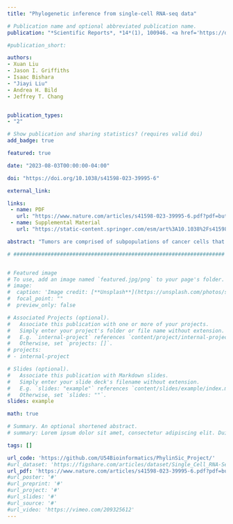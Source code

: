 ```yaml
---
title: "Phylogenetic inference from single-cell RNA-seq data"

# Publication name and optional abbreviated publication name.
publication: "*Scientific Reports*, *14*(1), 100946. <a href='https://doi.org/10.1038/s41598-023-39995-6' target='_blank' rel='noopener noreferrer'>doi.org/10.1038/s41598-023-39995-6</a>"

#publication_short: 

authors:
- Xuan Liu
- Jason I. Griffiths
- Isaac Bishara
- "Jiayi Liu"
- Andrea H. Bild
- Jeffrey T. Chang


publication_types:
- "2"

# Show publication and sharing statistics? (requires valid doi)
add_badge: true

featured: true

date: "2023-08-03T00:00:00-04:00"

doi: "https://doi.org/10.1038/s41598-023-39995-6"

external_link: 

links: 
 - name: PDF
   url: "https://www.nature.com/articles/s41598-023-39995-6.pdf?pdf=button%20sticky"
 - name: Supplemental Material
   url: "https://static-content.springer.com/esm/art%3A10.1038%2Fs41598-023-39995-6/MediaObjects/41598_2023_39995_MOESM1_ESM.pdf"

abstract: "Tumors are comprised of subpopulations of cancer cells that harbor distinct genetic profiles and phenotypes that evolve over time and during treatment. By reconstructing the course of cancer evolution, we can understand the acquisition of the malignant properties that drive tumor progression. Unfortunately, recovering the evolutionary relationships of individual cancer cells linked to their phenotypes remains a difficult challenge. To address this need, we have developed PhylinSic, a method that reconstructs the phylogenetic relationships among cells linked to their gene expression profiles from single cell RNA-sequencing (scRNA-Seq) data. This method calls nucleotide bases using a probabilistic smoothing approach and then estimates a phylogenetic tree using a Bayesian modeling algorithm. We showed that PhylinSic identified evolutionary relationships underpinning drug selection and metastasis and was sensitive enough to identify subclones from genetic drift. We found that breast cancer tumors resistant to chemotherapies harbored multiple genetic lineages that independently acquired high K-Ras and β-catenin, suggesting that therapeutic strategies may need to control multiple lineages to be durable. These results demonstrated that PhylinSic can reconstruct evolution and link the genotypes and phenotypes of cells across monophyletic tumors using scRNA-Seq."

# ####################################################################


# Featured image
# To use, add an image named `featured.jpg/png` to your page's folder. 
# image:
#  caption: 'Image credit: [**Unsplash**](https://unsplash.com/photos/s9CC2SKySJM)'
#  focal_point: ""
#  preview_only: false

# Associated Projects (optional).
#   Associate this publication with one or more of your projects.
#   Simply enter your project's folder or file name without extension.
#   E.g. `internal-project` references `content/project/internal-project/index.md`.
#   Otherwise, set `projects: []`.
# projects:
# - internal-project

# Slides (optional).
#   Associate this publication with Markdown slides.
#   Simply enter your slide deck's filename without extension.
#   E.g. `slides: "example"` references `content/slides/example/index.md`.
#   Otherwise, set `slides: ""`.
slides: example

math: true

# Summary. An optional shortened abstract.
# summary: Lorem ipsum dolor sit amet, consectetur adipiscing elit. Duis posuere tellus ac convallis placerat. Proin tincidunt magna sed ex sollicitudin condimentum.

tags: []

url_code: 'https://github.com/U54Bioinformatics/PhylinSic_Project/'
#url_dataset: 'https://figshare.com/articles/dataset/Single_Cell_RNA-Seq_data_for_Cancer_Stem_Like_Reversal_Project/11374458'
url_pdf: 'https://www.nature.com/articles/s41598-023-39995-6.pdf?pdf=button%20sticky'
#url_poster: '#'
#url_preprint: '#'
#url_project: '#'
#url_slides: '#'
#url_source: '#'
#url_video: 'https://vimeo.com/209325612'
---
```

